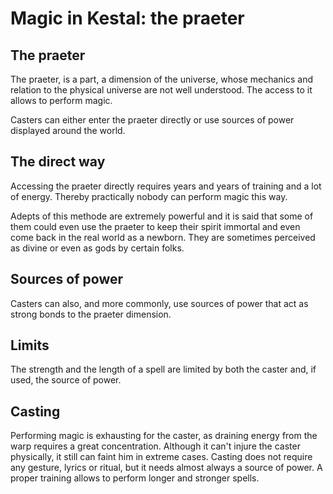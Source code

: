 # Magic in Kestal: the praeter

## The praeter
The praeter, is a part, a dimension of the universe, whose mechanics and relation to the physical universe are not well understood. The access to it allows to perform magic.

Casters can either enter the praeter directly or use sources of power displayed around the world.

## The direct way
Accessing the praeter directly requires years and years of training and a lot of energy. Thereby practically nobody can perform magic this way.

Adepts of this methode are extremely powerful and it is said that some of them could even use the praeter to keep their spirit immortal and even come back in the real world as a newborn. They are sometimes perceived as divine or even as gods by certain folks.

## Sources of power
Casters can also, and more commonly, use sources of power that act as strong bonds to the praeter dimension.

## Limits
The strength and the length of a spell are limited by both the caster and, if used, the source of power.

## Casting
Performing magic is exhausting for the caster, as draining energy from the warp requires a great concentration. Although it can't injure the caster physically, it still can faint him in extreme cases.
Casting does not require any gesture, lyrics or ritual, but it needs almost always a source of power. A proper training allows to perform longer and stronger spells.
